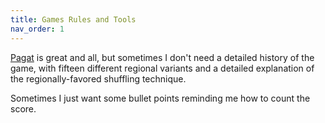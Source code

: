 ```yaml
---
title: Games Rules and Tools
nav_order: 1
---
```


[Pagat](https://www.pagat.com/) is great and all, but sometimes I don't need  a detailed history of the game, with fifteen different regional variants and a detailed explanation of the regionally-favored shuffling technique.

Sometimes I just want some bullet points reminding me how to count the score.
